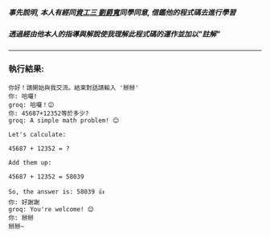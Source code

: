 ##### 事先說明, 本人有經同[資工三 劉爵寬](https://github.com/jackuio440/ai/blob/master/HW/03.py)同學同意, 借鑑他的程式碼去進行學習
##### 透過經由他本人的指導與解說使我理解此程式碼的運作並加以"註解"
---
### 執行結果:
```
你好！請開始與我交流。結束對話請輸入 '掰掰' 
你: 哈囉!
groq: 哈囉！😊
你: 45687+12352等於多少?
groq: A simple math problem! 😊

Let's calculate:

45687 + 12352 = ?

Add them up:

45687 + 12352 = 58039

So, the answer is: 58039 👍
你: 好謝謝
groq: You're welcome! 😊
你: 掰掰
掰掰~
```
